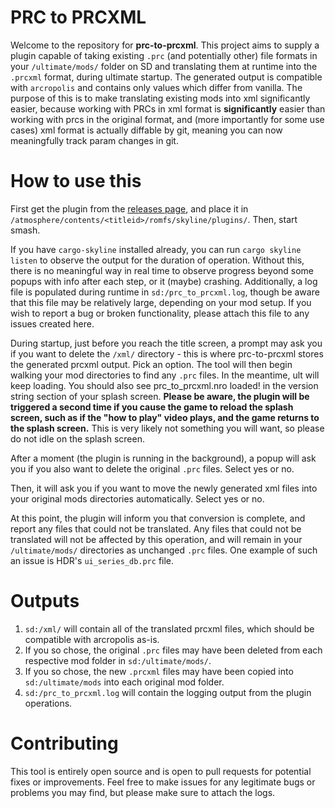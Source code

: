# PRC to PRCXML

Welcome to the repository for **prc-to-prcxml**. This project aims to supply a plugin capable of taking existing `.prc` (and potentially other) file formats in your `/ultimate/mods/` folder on SD and translating them at runtime into the `.prcxml` format, during ultimate startup. The generated output is compatible with `arcropolis` and contains only values which differ from vanilla. The purpose of this is to make translating existing mods into xml significantly easier, because working with PRCs in xml format is **significantly** easier than working with prcs in the original format, and (more importantly for some use cases) xml format is actually diffable by git, meaning you can now meaningfully track param changes in git.


# How to use this

First get the plugin from the [releases page](https://github.com/techyCoder81/prc-to-prcxml/releases/), and place it in `/atmosphere/contents/<titleid>/romfs/skyline/plugins/`. Then, start smash.

If you have `cargo-skyline` installed already, you can run `cargo skyline listen` to observe the output for the duration of operation. Without this, there is no meaningful way in real time to observe progress beyond some popups with info after each step, or it (maybe) crashing. Additionally, a log file is populated during runtime in `sd:/prc_to_prcxml.log`, though be aware that this file may be relatively large, depending on your mod setup. If you wish to report a bug or broken functionality, please attach this file to any issues created here.

During startup, just before you reach the title screen, a prompt may ask you if you want to delete the `/xml/` directory - this is where prc-to-prcxml stores the generated prcxml output. Pick an option. The tool will then begin walking your mod directories to find any `.prc` files. In the meantime, ult will keep loading. You should also see prc_to_prcxml.nro loaded! in the version string section of your splash screen. **Please be aware, the plugin will be triggered a second time if you cause the game to reload the splash screen, such as if the "how to play" video plays, and the game returns to the splash screen.** This is very likely not something you will want, so please do not idle on the splash screen.

After a moment (the plugin is running in the background), a popup will ask you if you also want to delete the original `.prc` files. Select yes or no.

Then, it will ask you if you want to move the newly generated xml files into your original mods directories automatically. Select yes or no.

At this point, the plugin will inform you that conversion is complete, and report any files that could not be translated. Any files that could not be translated will not be affected by this operation, and will remain in your `/ultimate/mods/` directories as unchanged `.prc` files. One example of such an issue is HDR's `ui_series_db.prc` file.

# Outputs
1. `sd:/xml/` will contain all of the translated prcxml files, which should be compatible with arcropolis as-is.
2. If you so chose, the original `.prc` files may have been deleted from each respective mod folder in `sd:/ultimate/mods/`.
3. If you so chose, the new `.prcxml` files may have been copied into `sd:/ultimate/mods` into each original mod folder.
4. `sd:/prc_to_prcxml.log` will contain the logging output from the plugin operations.


# Contributing
This tool is entirely open source and is open to pull requests for potential fixes or improvements. Feel free to make issues for any legitimate bugs or problems you may find, but please make sure to attach the logs.
